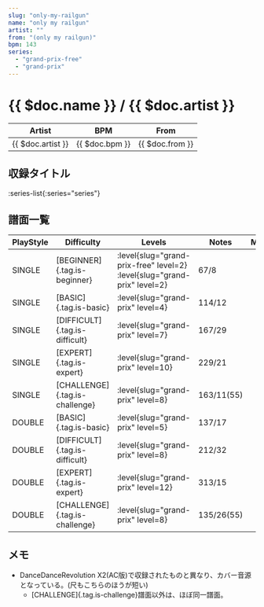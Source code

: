 ```yaml
---
slug: "only-my-railgun"
name: "only my railgun"
artist: ""
from: "(only my railgun)"
bpm: 143
series:
  - "grand-prix-free"
  - "grand-prix"
---
```


# {{ $doc.name }} / {{ $doc.artist }}

|Artist|BPM|From|
|------|---|----|
|{{ $doc.artist }}|{{ $doc.bpm }}|{{ $doc.from }}|

## 収録タイトル

:series-list{:series="series"}

## 譜面一覧

|PlayStyle|Difficulty|Levels|Notes|Movie|
|---------|----------|------|-----|-----|
|SINGLE|[BEGINNER]{.tag.is-beginner}|<div class="field is-grouped is-grouped-multiline"> :level{slug="grand-prix-free" level=2} :level{slug="grand-prix" level=2}</div>|67/8||
|SINGLE|[BASIC]{.tag.is-basic}|<div class="field is-grouped is-grouped-multiline"> :level{slug="grand-prix" level=4}</div>|114/12||
|SINGLE|[DIFFICULT]{.tag.is-difficult}|<div class="field is-grouped is-grouped-multiline"> :level{slug="grand-prix" level=7}</div>|167/29||
|SINGLE|[EXPERT]{.tag.is-expert}|<div class="field is-grouped is-grouped-multiline"> :level{slug="grand-prix" level=10}</div>|229/21||
|SINGLE|[CHALLENGE]{.tag.is-challenge}|<div class="field is-grouped is-grouped-multiline"> :level{slug="grand-prix" level=8}</div>|163/11(55)||
|DOUBLE|[BASIC]{.tag.is-basic}|<div class="field is-grouped is-grouped-multiline"> :level{slug="grand-prix" level=5}</div>|137/17||
|DOUBLE|[DIFFICULT]{.tag.is-difficult}|<div class="field is-grouped is-grouped-multiline"> :level{slug="grand-prix" level=8}</div>|212/32||
|DOUBLE|[EXPERT]{.tag.is-expert}|<div class="field is-grouped is-grouped-multiline"> :level{slug="grand-prix" level=12}</div>|313/15||
|DOUBLE|[CHALLENGE]{.tag.is-challenge}|<div class="field is-grouped is-grouped-multiline"> :level{slug="grand-prix" level=8}</div>|135/26(55)||

## メモ

- DanceDanceRevolution X2(AC版)で収録されたものと異なり、カバー音源となっている。(尺もこちらのほうが短い)
  - [CHALLENGE]{.tag.is-challenge}譜面以外は、ほぼ同一譜面。
